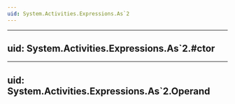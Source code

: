 ```yaml
---
uid: System.Activities.Expressions.As`2
---
```


---
uid: System.Activities.Expressions.As`2.#ctor
---

---
uid: System.Activities.Expressions.As`2.Operand
---
